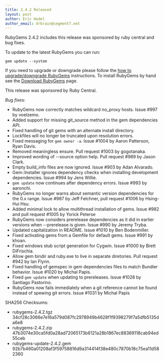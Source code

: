 ```yaml
---
title: 2.4.2 Released
layout: post
author: Eric Hodel
author_email: drbrain@segment7.net
---
```


RubyGems 2.4.2 includes this release was sponsored by ruby central and bug fixes.

To update to the latest RubyGems you can run:

    gem update --system

If you need to upgrade or downgrade please follow the [how to upgrade/downgrade
RubyGems][upgrading] instructions.  To install RubyGems by hand see the
[Download RubyGems][download] page.

This release was sponsored by Ruby Central.

_Bug fixes:_

* RubyGems now correctly matches wildcard no_proxy hosts.  Issue #997 by voelzemo.
* Added support for missing git_source method in the gem dependencies API.
* Fixed handling of git gems with an alternate install directory.
* Lockfiles will no longer be truncated upon resolution errors.
* Fixed messaging for `gem owner -a`.  Issue #1004 by Aaron Patterson, Ryan Davis.
* Removed meaningless ensure.  Pull request #1003 by gogotanaka.
* Improved wording of --source option help.  Pull request #989 by Jason Clark.
* Empty build_info files are now ignored.  Issue #903 by Adan Alvarado.
* Gem::Installer ignores dependency checks when installing development dependencies.  Issue #994 by Jens Willie.
* `gem update` now continues after dependency errors.  Issue #993 by aaronchi.
* RubyGems no longer warns about semantic version dependencies for the 0.x range.  Issue #987 by Jeff Felchner, pull request #1006 by Hsing-Hui Hsu.
* Added minimal lock to allow multithread installation of gems.  Issue #982 and pull request #1005 by Yorick Peterse
* RubyGems now considers prerelease dependencies as it did in earlier versions when --prerelease is given.  Issue #990 by Jeremy Tryba.
* Updated capitalization in README.  Issue #1010 by Ben Bodenmiller.
* Fixed activating gems from a Gemfile for default gems.  Issue #991 by khoan.
* Fixed windows stub script generation for Cygwin.  Issue #1000 by Brett DiFrischia.
* Allow gem bindir and ruby.exe to live in separate diretories.  Pull request #942 by Ian Flynn.
* Fixed handling of gemspec in gem dependencies files to match Bundler behavior.  Issue #1020 by Michal Papis.
* Fixed `gem update` when updating to prereleases.  Issue #1028 by Santiago Pastorino.
* RubyGems now fails immediately when a git reference cannot be found instead of spewing git errors.  Issue #1031 by Michal Papis


SHA256 Checksums:

* rubygems-2.4.2.tgz  
  34cf28c3066e7e16a579d087fc2978949b4628f1f9398279f7a5dfb5135da6e8
* rubygems-2.4.2.zip  
  47b3074e30ca5fd0a28ad72065173b6121a28b1867ec88369118cab94ed55ceb
* rubygems-update-2.4.2.gem  
  92b7b460a01208af3f59758816d9a314414f38e480c7870b18c75ea11d582360


[download]: https://rubygems.org/pages/download
[upgrading]: http://rubygems.rubyforge.org/rubygems-update/UPGRADING_rdoc.html

